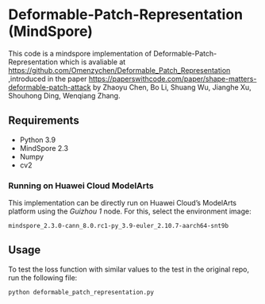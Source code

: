 # Deformable-Patch-Representation (MindSpore)

This code is a mindspore implementation of Deformable-Patch-Representation which is avaliable at https://github.com/Omenzychen/Deformable_Patch_Representation ,introduced in the paper https://paperswithcode.com/paper/shape-matters-deformable-patch-attack by Zhaoyu Chen, Bo Li, Shuang Wu, Jianghe Xu, Shouhong Ding, Wenqiang Zhang. 

## Requirements

- Python 3.9
- MindSpore 2.3
- Numpy
- cv2

### Running on Huawei Cloud ModelArts

This implementation can be directly run on Huawei Cloud’s ModelArts platform using the *Guizhou 1* node. For this, select the environment image:

```
mindspore_2.3.0-cann_8.0.rc1-py_3.9-euler_2.10.7-aarch64-snt9b
```

## Usage

To test the loss function with similar values to the test in the original repo, run the following file:

```
python deformable_patch_representation.py
```

